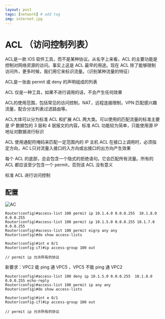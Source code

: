 ```yaml
---
layout: post
tags: [network] # add tag
img: internet.jpg
---
```


# ACL （访问控制列表）

ACL是一款 IOS 软件工具，而不是某种协议。从名字上来看，ACL 的主要功能是控制对网络资源的访问。事实上这是 ACL 最早的用途。现在 ACL 除了能够限制访问外，更多时候，我们用它来标识流量。（识别某种流量的特征）

ACL是一张由 permit 或 deny 的声明组成的列表

ACL 仅是一种工具，如果不进行调用的话，不会产生任何效果

ACL的使用范围，包括常见的访问控制，NAT，远程连接限制，VPN 匹配感兴趣流量，配合分法列表过滤路由等。

ACL大体可以分为标准 ACL 和扩展 ACL 两大类。可以使用的匹配流量的标准主要是 IP 数据包的 3 层和 4 层报文的内容。标准 ACL 功能较为简单，只能使用源 IP 地址对数据进行标识

ACL 使用通配符掩码来匹配一定范围内的 IP 主机
ACL 在接口上调用时，必须指定方向，AC L只对流量入接口的入方向或出接口的出方向产生效果

每个 ACL 的底部，总会包含一个隐式的拒绝语句。它会匹配所有流量。所有的 ACL 都应该至少包含一个 permit，否则该 ACL 没有意义

标准 ACL 进行访问控制

## 配置

![AC]({{site.baseurl}}/assets/img/ACL.png)

```
Router(config)#access-list 100 permit ip 10.1.4.0 0.0.0.255  10.1.8.0 0.0.0.255
Router(config)#access-list 100 permit ip 10.1.5.0 0.0.0.255 10.1.7.0 0.0.0.255
Router(config)#access-list 100 permit eigrp any any
Router(config)#do show access-lists

Router(config)#int e 0/1
Router(config-if)#ip access-group 100 out

// permit ip 允许所有的协议
```


新要求：VPC2 能 ping 通 VPC5 ，VPC5 不能 ping 通 VPC2

```
Router(config)#access-list 100 deny ip 10.1.5.0 0.0.0.255  10.1.8.0 0.0.0.255 echo-reply
Router(config)#access-list 100 permit ip any any
Router(config)#do show access-lists

Router(config)#int e 0/1
Router(config-if)#ip access-group 100 out

// permit ip 允许所有的协议
```


